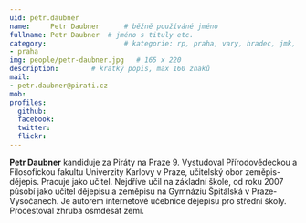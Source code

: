 ```yaml
---
uid: petr.daubner
name:     Petr Daubner  	# běžně používáné jméno
fullname: Petr Daubner 	# jméno s tituly etc.
category:                 	# kategorie: rp, praha, vary, hradec, jmk, senat
- praha
img: people/petr-daubner.jpg   # 165 x 220
description:      	# kratký popis, max 160 znaků
mail:
- petr.daubner@pirati.cz
mob:			 
profiles:
  github:       
  facebook:  
  twitter: 		  
  flickr:		  
---
```


**Petr Daubner** kandiduje za Piráty na Praze 9. Vystudoval Přírodovědeckou a Filosofickou fakultu Univerzity Karlovy v Praze, učitelský obor zeměpis-dějepis. Pracuje jako učitel. Nejdříve učil na základní škole, od roku 2007 působí jako učitel dějepisu a zeměpisu na Gymnáziu Špitálská v Praze-Vysočanech. Je autorem internetové učebnice dějepisu pro střední školy. Procestoval zhruba osmdesát zemí. 
